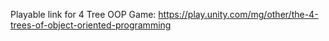 Playable link for 4 Tree OOP Game:
https://play.unity.com/mg/other/the-4-trees-of-object-oriented-programming 
